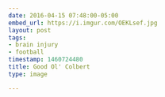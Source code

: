 ```yaml
---
date: 2016-04-15 07:48:00-05:00
embed_url: https://i.imgur.com/OEKLsef.jpg
layout: post
tags:
- brain injury
- football
timestamp: 1460724480
title: Good Ol' Colbert
type: image

---
```

